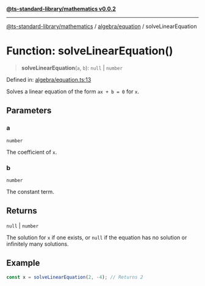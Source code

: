 [**@ts-standard-library/mathematics v0.0.2**](../../../README.md)

***

[@ts-standard-library/mathematics](../../../README.md) / [algebra/equation](../README.md) / solveLinearEquation

# Function: solveLinearEquation()

> **solveLinearEquation**(`a`, `b`): `null` \| `number`

Defined in: [algebra/equation.ts:13](https://github.com/gabaudette/ts-stdlib/blob/725aff52e6f28b9942b278b955914b3ace9f325c/packages/mathematics/src/algebra/equation.ts#L13)

Solves a linear equation of the form `ax + b = 0` for `x`.

## Parameters

### a

`number`

The coefficient of `x`.

### b

`number`

The constant term.

## Returns

`null` \| `number`

The solution for `x` if one exists, or `null` if the equation has no solution or infinitely many solutions.

## Example

```typescript
const x = solveLinearEquation(2, -4); // Returns 2
```
